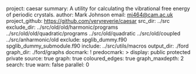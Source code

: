 project: caesar
summary: A utility for calculating the vibrational free energy of periodic crystals.
author: Mark Johnson
email: mj464@cam.ac.uk
project_github: https://github.com/veryreverie/caesar
src_dir: ../src
exclude_dir: ../src/old/old/harmonic/programs
             ../src/old/old/quadratic/programs
             ../src/old/quadratic
             ../src/old/coupled
             ../src/anharmonic/old
exclude: spglib_dummy.f90
         spglib_dummy_submodule.f90
include: ../src/utils/macros
output_dir: ./ford
graph_dir: ./ford/graphs
docmark: !
predocmark: >
display: public
         protected
         private
source: true
graph: true
coloured_edges: true
graph_maxdepth: 2
search: true
warn: false
parallel: 0
